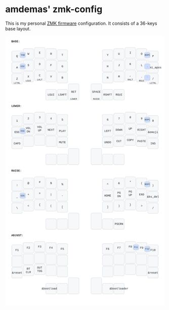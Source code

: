 # amdemas' zmk-config

This is my personal [ZMK firmware](https://github.com/zmkfirmware/zmk/) configuration.
It consists of a 36-keys base layout.

<div align="center">

  ![](scripts/corne_keymap.svg)

</div>